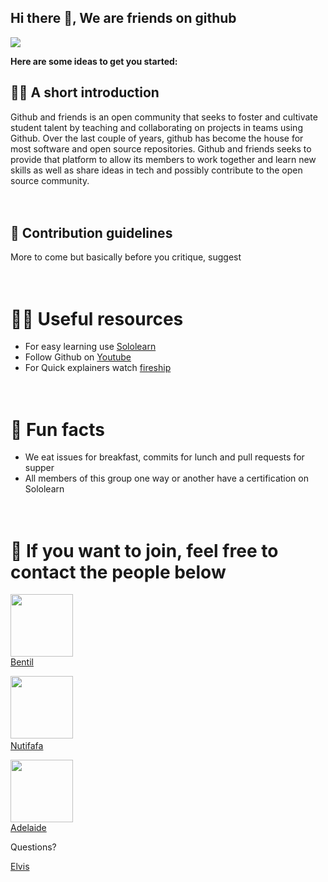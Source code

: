 
## Hi there 👋,  We are friends on github
<img src="https://firebasestorage.googleapis.com/v0/b/gifer-app.appspot.com/o/github-social.png?alt=media&token=6dfceebf-488f-4c66-ab6a-bf208d67cc7c">

**Here are some ideas to get you started:**

## 🙋‍♀️ A short introduction 

Github and friends is an open community that seeks to foster and cultivate student talent by teaching and collaborating on projects in teams using Github. Over the last couple of years, github has become the house for most software and open source repositories. Github and friends seeks to provide that platform to allow its members to work together and learn new skills as well as share ideas in tech and possibly contribute to the open source community.
<br/><br/><br/>

## 🌈 Contribution guidelines 

More to come but basically before you critique, suggest 
<br/><br/><br/>
# 👩‍💻 Useful resources
- For easy learning use [Sololearn](https://www.sololearn.com/home)
- Follow Github on [Youtube](https://www.youtube.com/c/GitHub)
- For Quick explainers watch [fireship](https://www.youtube.com/c/Fireship)
<br/><br/><br/>
# 🍿 Fun facts

- We eat issues for breakfast, commits for lunch and pull requests for supper
- All members of this group one way or another have a certification on Sololearn
<br/><br/><br/>

# 🚀 If you want to join, feel free to contact the people below

<img src="https://avatars.githubusercontent.com/u/55560024?v=4" width="100"> <br><a href>[Bentil](https://wa.me/233556844331)</a>

 <img src="https://avatars.githubusercontent.com/u/88439064?v=4" width="100"/> &nbsp; <br>[Nutifafa](https://wa.me/233502297337)

<img src="https://avatars.githubusercontent.com/u/88384474?v=4" width="100"/><br>[Adelaide](https://wa.me/233275025158)

Questions?

[Elvis](https://wa.me/233267658663)



<!-- ## 👯‍♂️ Members


<h3 align="center">Elvis Komla Agbesi</h3>
<p align="center">
    <a href="https://github.com/LighteningCode"><img src="https://img.shields.io/badge/GitHub-100000?style=for-the-badge&logo=github&logoColor=white"></a>&nbsp;&nbsp;&nbsp;&nbsp;&nbsp;&nbsp;&nbsp;
    <a href="https://github.com/LighteningCode"><img src="https://img.shields.io/badge/WhatsApp-25D366?style=for-the-badge&logo=whatsapp&logoColor=white"></a>&nbsp;&nbsp;&nbsp;&nbsp;&nbsp;&nbsp;&nbsp;
    <a href="https://github.com/LighteningCode"><img src="https://img.shields.io/badge/LinkedIn-0077B5?style=for-the-badge&logo=linkedin&logoColor=white"></a>

    
</p><br><br>

<h3 align="center">Kelvin Sowah</h3>
<p align="center">
    <a href="https://github.com/ksowah"><img src="https://img.shields.io/badge/GitHub-100000?style=for-the-badge&logo=github&logoColor=white"></a>&nbsp;&nbsp;&nbsp;&nbsp;&nbsp;&nbsp;&nbsp;
    <a href="https://github.com/LighteningCode"><img src="https://img.shields.io/badge/WhatsApp-25D366?style=for-the-badge&logo=whatsapp&logoColor=white"></a>&nbsp;&nbsp;&nbsp;&nbsp;&nbsp;&nbsp;&nbsp;
    <a href="https://github.com/LighteningCode"><img src="https://img.shields.io/badge/LinkedIn-0077B5?style=for-the-badge&logo=linkedin&logoColor=white"></a>


</p><br><br>

<h3 align="center">Shinelle-Baaba</h3>
<p align="center">
    <a href="https://github.com/baabashinelle"><img src="https://img.shields.io/badge/GitHub-100000?style=for-the-badge&logo=github&logoColor=white"></a>&nbsp;&nbsp;&nbsp;&nbsp;&nbsp;&nbsp;&nbsp;
    <a href="https://github.com/LighteningCode"><img src="https://img.shields.io/badge/WhatsApp-25D366?style=for-the-badge&logo=whatsapp&logoColor=white"></a>&nbsp;&nbsp;&nbsp;&nbsp;&nbsp;&nbsp;&nbsp;
    <a href="https://github.com/LighteningCode"><img src="https://img.shields.io/badge/LinkedIn-0077B5?style=for-the-badge&logo=linkedin&logoColor=white"></a>


</p><br><br>

<h3 align="center">Winfred</h3>
<p align="center">
    <a href="https://gitbhub.com/winfredo"><img src="https://img.shields.io/badge/GitHub-100000?style=for-the-badge&logo=github&logoColor=white"></a>&nbsp;&nbsp;&nbsp;&nbsp;&nbsp;&nbsp;&nbsp;
    <a href="https://github.com/LighteningCode"><img src="https://img.shields.io/badge/WhatsApp-25D366?style=for-the-badge&logo=whatsapp&logoColor=white"></a>&nbsp;&nbsp;&nbsp;&nbsp;&nbsp;&nbsp;&nbsp;
    <a href="https://github.com/LighteningCode"><img src="https://img.shields.io/badge/LinkedIn-0077B5?style=for-the-badge&logo=linkedin&logoColor=white"></a>


</p><br><br>

<h3 align="center">Theodore</h3>
<p align="center">
    <a href="https://github.com/Theodore582"><img src="https://img.shields.io/badge/GitHub-100000?style=for-the-badge&logo=github&logoColor=white"></a>&nbsp;&nbsp;&nbsp;&nbsp;&nbsp;&nbsp;&nbsp;
    <a href="https://github.com/LighteningCode"><img src="https://img.shields.io/badge/WhatsApp-25D366?style=for-the-badge&logo=whatsapp&logoColor=white"></a>&nbsp;&nbsp;&nbsp;&nbsp;&nbsp;&nbsp;&nbsp;
    <a href="https://github.com/LighteningCode"><img src="https://img.shields.io/badge/LinkedIn-0077B5?style=for-the-badge&logo=linkedin&logoColor=white"></a>


</p><br><br>

<h3 align="center">Lex-Benjamin-🍁</h3>
<p align="center">
    <a href="https://GitHub.com/theboybreyy"><img src="https://img.shields.io/badge/GitHub-100000?style=for-the-badge&logo=github&logoColor=white"></a>&nbsp;&nbsp;&nbsp;&nbsp;&nbsp;&nbsp;&nbsp;
    <a href="https://github.com/LighteningCode"><img src="https://img.shields.io/badge/WhatsApp-25D366?style=for-the-badge&logo=whatsapp&logoColor=white"></a>&nbsp;&nbsp;&nbsp;&nbsp;&nbsp;&nbsp;&nbsp;
    <a href="https://github.com/LighteningCode"><img src="https://img.shields.io/badge/LinkedIn-0077B5?style=for-the-badge&logo=linkedin&logoColor=white"></a>


</p><br><br>


<h3 align="center">David-Main</h3>
<p align="center">
    <a href="https://github.com/David-Main"><img src="https://img.shields.io/badge/GitHub-100000?style=for-the-badge&logo=github&logoColor=white"></a>&nbsp;&nbsp;&nbsp;&nbsp;&nbsp;&nbsp;&nbsp;
    <a href="https://github.com/LighteningCode"><img src="https://img.shields.io/badge/WhatsApp-25D366?style=for-the-badge&logo=whatsapp&logoColor=white"></a>&nbsp;&nbsp;&nbsp;&nbsp;&nbsp;&nbsp;&nbsp;
    <a href="https://github.com/LighteningCode"><img src="https://img.shields.io/badge/LinkedIn-0077B5?style=for-the-badge&logo=linkedin&logoColor=white"></a>


</p><br><br>

<h3 align="center">Faustina</h3>
<p align="center">
    <a href="https://github.com/Ansomah007"><img src="https://img.shields.io/badge/GitHub-100000?style=for-the-badge&logo=github&logoColor=white"></a>&nbsp;&nbsp;&nbsp;&nbsp;&nbsp;&nbsp;&nbsp;
    <a href="https://github.com/LighteningCode"><img src="https://img.shields.io/badge/WhatsApp-25D366?style=for-the-badge&logo=whatsapp&logoColor=white"></a>&nbsp;&nbsp;&nbsp;&nbsp;&nbsp;&nbsp;&nbsp;
    <a href="https://github.com/LighteningCode"><img src="https://img.shields.io/badge/LinkedIn-0077B5?style=for-the-badge&logo=linkedin&logoColor=white"></a>


</p><br><br>

<h3 align="center">Koby</h3>
<p align="center">
    <a href="https://github.com/Qwabena-Proxy"><img src="https://img.shields.io/badge/GitHub-100000?style=for-the-badge&logo=github&logoColor=white"></a>&nbsp;&nbsp;&nbsp;&nbsp;&nbsp;&nbsp;&nbsp;
    <a href="https://github.com/LighteningCode"><img src="https://img.shields.io/badge/WhatsApp-25D366?style=for-the-badge&logo=whatsapp&logoColor=white"></a>&nbsp;&nbsp;&nbsp;&nbsp;&nbsp;&nbsp;&nbsp;
    <a href="https://github.com/LighteningCode"><img src="https://img.shields.io/badge/LinkedIn-0077B5?style=for-the-badge&logo=linkedin&logoColor=white"></a>


</p><br><br>

<h3 align="center">Allytyson❤️💀 </h3>
<p align="center">
    <a href="https://github.com/allytyson16"><img src="https://img.shields.io/badge/GitHub-100000?style=for-the-badge&logo=github&logoColor=white"></a>&nbsp;&nbsp;&nbsp;&nbsp;&nbsp;&nbsp;&nbsp;
    <a href="https://github.com/LighteningCode"><img src="https://img.shields.io/badge/WhatsApp-25D366?style=for-the-badge&logo=whatsapp&logoColor=white"></a>&nbsp;&nbsp;&nbsp;&nbsp;&nbsp;&nbsp;&nbsp;
    <a href="https://github.com/LighteningCode"><img src="https://img.shields.io/badge/LinkedIn-0077B5?style=for-the-badge&logo=linkedin&logoColor=white"></a>


</p><br><br>


<h3 align="center">Derelmi</h3>
<p align="center">
    <a href="https://github.com/Derelmi"><img src="https://img.shields.io/badge/GitHub-100000?style=for-the-badge&logo=github&logoColor=white"></a>&nbsp;&nbsp;&nbsp;&nbsp;&nbsp;&nbsp;&nbsp;
    <a href="https://github.com/LighteningCode"><img src="https://img.shields.io/badge/WhatsApp-25D366?style=for-the-badge&logo=whatsapp&logoColor=white"></a>&nbsp;&nbsp;&nbsp;&nbsp;&nbsp;&nbsp;&nbsp;
    <a href="https://github.com/LighteningCode"><img src="https://img.shields.io/badge/LinkedIn-0077B5?style=for-the-badge&logo=linkedin&logoColor=white"></a>


</p><br><br>

<h3 align="center">Nutifafa </h3>
<p align="center">
    <a href=" https://github.com/neophyte-programmer"><img src="https://img.shields.io/badge/GitHub-100000?style=for-the-badge&logo=github&logoColor=white"></a>&nbsp;&nbsp;&nbsp;&nbsp;&nbsp;&nbsp;&nbsp;
    <a href="https://github.com/LighteningCode"><img src="https://img.shields.io/badge/WhatsApp-25D366?style=for-the-badge&logo=whatsapp&logoColor=white"></a>&nbsp;&nbsp;&nbsp;&nbsp;&nbsp;&nbsp;&nbsp;
    <a href="https://github.com/LighteningCode"><img src="https://img.shields.io/badge/LinkedIn-0077B5?style=for-the-badge&logo=linkedin&logoColor=white"></a>


</p><br><br>

<h3 align="center">Delali </h3>
<p align="center">
    <a href="https://github.com/Dela758"><img src="https://img.shields.io/badge/GitHub-100000?style=for-the-badge&logo=github&logoColor=white"></a>&nbsp;&nbsp;&nbsp;&nbsp;&nbsp;&nbsp;&nbsp;
    <a href="https://github.com/LighteningCode"><img src="https://img.shields.io/badge/WhatsApp-25D366?style=for-the-badge&logo=whatsapp&logoColor=white"></a>&nbsp;&nbsp;&nbsp;&nbsp;&nbsp;&nbsp;&nbsp;
    <a href="https://github.com/LighteningCode"><img src="https://img.shields.io/badge/LinkedIn-0077B5?style=for-the-badge&logo=linkedin&logoColor=white"></a>


</p><br><br>

<h3 align="center">Ronen  </h3>
<p align="center">
    <a href=" https://github.com/RonenTGreat"><img src="https://img.shields.io/badge/GitHub-100000?style=for-the-badge&logo=github&logoColor=white"></a>&nbsp;&nbsp;&nbsp;&nbsp;&nbsp;&nbsp;&nbsp;
    <a href="https://github.com/LighteningCode"><img src="https://img.shields.io/badge/WhatsApp-25D366?style=for-the-badge&logo=whatsapp&logoColor=white"></a>&nbsp;&nbsp;&nbsp;&nbsp;&nbsp;&nbsp;&nbsp;
    <a href="https://github.com/LighteningCode"><img src="https://img.shields.io/badge/LinkedIn-0077B5?style=for-the-badge&logo=linkedin&logoColor=white"></a>


</p><br><br>

<h3 align="center">Ethel  </h3>
<p align="center">
    <a href=" https://github.com/Ethel3"><img src="https://img.shields.io/badge/GitHub-100000?style=for-the-badge&logo=github&logoColor=white"></a>&nbsp;&nbsp;&nbsp;&nbsp;&nbsp;&nbsp;&nbsp;
    <a href="https://github.com/LighteningCode"><img src="https://img.shields.io/badge/WhatsApp-25D366?style=for-the-badge&logo=whatsapp&logoColor=white"></a>&nbsp;&nbsp;&nbsp;&nbsp;&nbsp;&nbsp;&nbsp;
    <a href="https://github.com/LighteningCode"><img src="https://img.shields.io/badge/LinkedIn-0077B5?style=for-the-badge&logo=linkedin&logoColor=white"></a>


</p><br><br>

<h3 align="center">Kevin-black  </h3>
<p align="center">
    <a href=" https://GitHub.com/codewithkevin"><img src="https://img.shields.io/badge/GitHub-100000?style=for-the-badge&logo=github&logoColor=white"></a>&nbsp;&nbsp;&nbsp;&nbsp;&nbsp;&nbsp;&nbsp;
    <a href="https://github.com/LighteningCode"><img src="https://img.shields.io/badge/WhatsApp-25D366?style=for-the-badge&logo=whatsapp&logoColor=white"></a>&nbsp;&nbsp;&nbsp;&nbsp;&nbsp;&nbsp;&nbsp;
    <a href="https://github.com/LighteningCode"><img src="https://img.shields.io/badge/LinkedIn-0077B5?style=for-the-badge&logo=linkedin&logoColor=white"></a>


</p><br><br>

<h3 align="center">“mhira”</h3>
<p align="center">
    <a href="https://github.com/mhira-codes"><img src="https://img.shields.io/badge/GitHub-100000?style=for-the-badge&logo=github&logoColor=white"></a>&nbsp;&nbsp;&nbsp;&nbsp;&nbsp;&nbsp;&nbsp;
    <a href="https://github.com/LighteningCode"><img src="https://img.shields.io/badge/WhatsApp-25D366?style=for-the-badge&logo=whatsapp&logoColor=white"></a>&nbsp;&nbsp;&nbsp;&nbsp;&nbsp;&nbsp;&nbsp;
    <a href="https://github.com/LighteningCode"><img src="https://img.shields.io/badge/LinkedIn-0077B5?style=for-the-badge&logo=linkedin&logoColor=white"></a>


</p><br><br>

<h3 align="center">Cyrese</h3>
<p align="center">
    <a href="https://gitbhub.com/CyreseM"><img src="https://img.shields.io/badge/GitHub-100000?style=for-the-badge&logo=github&logoColor=white"></a>&nbsp;&nbsp;&nbsp;&nbsp;&nbsp;&nbsp;&nbsp;
    <a href="https://github.com/LighteningCode"><img src="https://img.shields.io/badge/WhatsApp-25D366?style=for-the-badge&logo=whatsapp&logoColor=white"></a>&nbsp;&nbsp;&nbsp;&nbsp;&nbsp;&nbsp;&nbsp;
    <a href="https://github.com/LighteningCode"><img src="https://img.shields.io/badge/LinkedIn-0077B5?style=for-the-badge&logo=linkedin&logoColor=white"></a>


</p><br><br>

<h3 align="center">Samuel</h3>
<p align="center">
    <a href="https://github.com/samtuga1"><img src="https://img.shields.io/badge/GitHub-100000?style=for-the-badge&logo=github&logoColor=white"></a>&nbsp;&nbsp;&nbsp;&nbsp;&nbsp;&nbsp;&nbsp;
    <a href="https://github.com/LighteningCode"><img src="https://img.shields.io/badge/WhatsApp-25D366?style=for-the-badge&logo=whatsapp&logoColor=white"></a>&nbsp;&nbsp;&nbsp;&nbsp;&nbsp;&nbsp;&nbsp;
    <a href="https://github.com/LighteningCode"><img src="https://img.shields.io/badge/LinkedIn-0077B5?style=for-the-badge&logo=linkedin&logoColor=white"></a>


</p><br><br>

<h3 align="center">Eugene</h3>
<p align="center">
    <a href="https://github.com/cobbaheugene"><img src="https://img.shields.io/badge/GitHub-100000?style=for-the-badge&logo=github&logoColor=white"></a>&nbsp;&nbsp;&nbsp;&nbsp;&nbsp;&nbsp;&nbsp;
    <a href="https://github.com/LighteningCode"><img src="https://img.shields.io/badge/WhatsApp-25D366?style=for-the-badge&logo=whatsapp&logoColor=white"></a>&nbsp;&nbsp;&nbsp;&nbsp;&nbsp;&nbsp;&nbsp;
    <a href="https://github.com/LighteningCode"><img src="https://img.shields.io/badge/LinkedIn-0077B5?style=for-the-badge&logo=linkedin&logoColor=white"></a>


</p><br><br>

<h3 align="center">Kimi-Kevin</h3>
<p align="center">
    <a href="https://github.com/kevin2-cyber"><img src="https://img.shields.io/badge/GitHub-100000?style=for-the-badge&logo=github&logoColor=white"></a>&nbsp;&nbsp;&nbsp;&nbsp;&nbsp;&nbsp;&nbsp;
    <a href="https://github.com/LighteningCode"><img src="https://img.shields.io/badge/WhatsApp-25D366?style=for-the-badge&logo=whatsapp&logoColor=white"></a>&nbsp;&nbsp;&nbsp;&nbsp;&nbsp;&nbsp;&nbsp;
    <a href="https://github.com/LighteningCode"><img src="https://img.shields.io/badge/LinkedIn-0077B5?style=for-the-badge&logo=linkedin&logoColor=white"></a>


</p><br><br>

<h3 align="center">Bentil</h3>
<p align="center">
    <a href="https://github.com/qbentil"><img src="https://img.shields.io/badge/GitHub-100000?style=for-the-badge&logo=github&logoColor=white"></a>&nbsp;&nbsp;&nbsp;&nbsp;&nbsp;&nbsp;&nbsp;
    <a href="https://github.com/LighteningCode"><img src="https://img.shields.io/badge/WhatsApp-25D366?style=for-the-badge&logo=whatsapp&logoColor=white"></a>&nbsp;&nbsp;&nbsp;&nbsp;&nbsp;&nbsp;&nbsp;
    <a href="https://github.com/LighteningCode"><img src="https://img.shields.io/badge/LinkedIn-0077B5?style=for-the-badge&logo=linkedin&logoColor=white"></a>


</p><br><br>

<h3 align="center">Simiel</h3>
<p align="center">
    <a href="https://github.com/simiel"><img src="https://img.shields.io/badge/GitHub-100000?style=for-the-badge&logo=github&logoColor=white"></a>&nbsp;&nbsp;&nbsp;&nbsp;&nbsp;&nbsp;&nbsp;
    <a href="https://github.com/LighteningCode"><img src="https://img.shields.io/badge/WhatsApp-25D366?style=for-the-badge&logo=whatsapp&logoColor=white"></a>&nbsp;&nbsp;&nbsp;&nbsp;&nbsp;&nbsp;&nbsp;
    <a href="https://github.com/LighteningCode"><img src="https://img.shields.io/badge/LinkedIn-0077B5?style=for-the-badge&logo=linkedin&logoColor=white"></a>


</p><br><br>

<h3 align="center">Vera🦋</h3>
<p align="center">
    <a href=" https://github.com/Vevie"><img src="https://img.shields.io/badge/GitHub-100000?style=for-the-badge&logo=github&logoColor=white"></a>&nbsp;&nbsp;&nbsp;&nbsp;&nbsp;&nbsp;&nbsp;
    <a href="https://github.com/LighteningCode"><img src="https://img.shields.io/badge/WhatsApp-25D366?style=for-the-badge&logo=whatsapp&logoColor=white"></a>&nbsp;&nbsp;&nbsp;&nbsp;&nbsp;&nbsp;&nbsp;
    <a href="https://github.com/LighteningCode"><img src="https://img.shields.io/badge/LinkedIn-0077B5?style=for-the-badge&logo=linkedin&logoColor=white"></a>


</p><br><br>


<h3 align="center">Sonny</h3>
<p align="center">
    <a href=" https://gitbhub.com/sonnysam"><img src="https://img.shields.io/badge/GitHub-100000?style=for-the-badge&logo=github&logoColor=white"></a>&nbsp;&nbsp;&nbsp;&nbsp;&nbsp;&nbsp;&nbsp;
    <a href="https://github.com/LighteningCode"><img src="https://img.shields.io/badge/WhatsApp-25D366?style=for-the-badge&logo=whatsapp&logoColor=white"></a>&nbsp;&nbsp;&nbsp;&nbsp;&nbsp;&nbsp;&nbsp;
    <a href="https://github.com/LighteningCode"><img src="https://img.shields.io/badge/LinkedIn-0077B5?style=for-the-badge&logo=linkedin&logoColor=white"></a>


</p><br><br>
  -->

